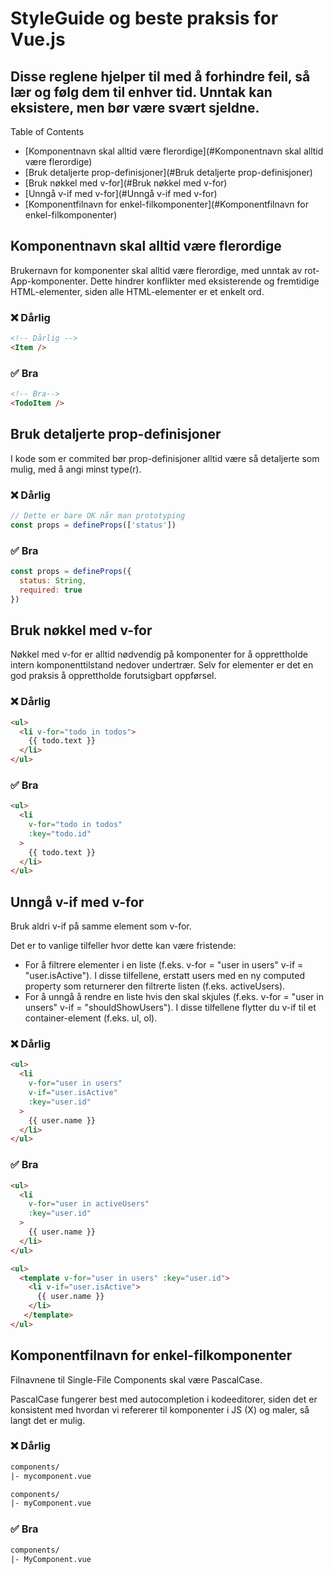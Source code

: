 # StyleGuide og beste praksis for Vue.js

## Disse reglene hjelper til med å forhindre feil, så lær og følg dem til enhver tid. Unntak kan eksistere, men bør være svært sjeldne.

Table of Contents

   - [Komponentnavn skal alltid være flerordige](#Komponentnavn skal alltid være flerordige)
   - [Bruk detaljerte prop-definisjoner](#Bruk detaljerte prop-definisjoner)
   - [Bruk nøkkel med v-for](#Bruk nøkkel med v-for)
   - [Unngå v-if med v-for](#Unngå v-if med v-for)
   - [Komponentfilnavn for enkel-filkomponenter](#Komponentfilnavn for enkel-filkomponenter)

## Komponentnavn skal alltid være flerordige

Brukernavn for komponenter skal alltid være flerordige, med unntak av rot-App-komponenter. Dette hindrer konflikter med eksisterende og fremtidige HTML-elementer, siden alle HTML-elementer er et enkelt ord.

### ❌ Dårlig 

```html
<!-- Dårlig -->
<Item />
```

### ✅ Bra

```html
<!-- Bra-->
<TodoItem />
```

## Bruk detaljerte prop-definisjoner

I kode som er commited bør prop-definisjoner alltid være så detaljerte som mulig, med å angi minst type(r).

### ❌ Dårlig
```js
// Dette er bare OK når man prototyping
const props = defineProps(['status'])
```

### ✅ Bra
```js
const props = defineProps({
  status: String,
  required: true
})
```

## Bruk nøkkel med v-for

Nøkkel med v-for er alltid nødvendig på komponenter for å opprettholde intern komponenttilstand nedover undertrær. Selv for elementer er det en god praksis å opprettholde forutsigbart oppførsel.

### ❌ Dårlig
```html
<ul>
  <li v-for="todo in todos">
    {{ todo.text }}
  </li>
</ul>
```

### ✅ Bra
```html
<ul>
  <li
    v-for="todo in todos"
    :key="todo.id"
  >
    {{ todo.text }}
  </li>
</ul>
```

## Unngå v-if med v-for

Bruk aldri v-if på samme element som v-for.

Det er to vanlige tilfeller hvor dette kan være fristende:

- For å filtrere elementer i en liste (f.eks. v-for = "user in users" v-if = "user.isActive"). I disse tilfellene, erstatt users med en ny computed property som returnerer den filtrerte listen (f.eks. activeUsers).
- For å unngå å rendre en liste hvis den skal skjules (f.eks. v-for = "user in unsers" v-if = "shouldShowUsers"). I disse tilfellene flytter du v-if til et container-element (f.eks. ul, ol).

### ❌ Dårlig
```html
<ul>
  <li
    v-for="user in users"
    v-if="user.isActive"
    :key="user.id"
  >
    {{ user.name }}
  </li>
</ul>
```

### ✅ Bra
```html
<ul>
  <li
    v-for="user in activeUsers"
    :key="user.id"
  >
    {{ user.name }}
  </li>
</ul>

<ul>
  <template v-for="user in users" :key="user.id">
    <li v-if="user.isActive">
      {{ user.name }}
    </li>
   </template>
</ul>
```

## Komponentfilnavn for enkel-filkomponenter

Filnavnene til Single-File Components skal være PascalCase.

PascalCase fungerer best med autocompletion i kodeeditorer, siden det er konsistent med hvordan vi refererer til komponenter i JS (X) og maler, så langt det er mulig.

### ❌ Dårlig
```html
components/
|- mycomponent.vue

components/
|- myComponent.vue
```
### ✅ Bra
```html
components/
|- MyComponent.vue
```
